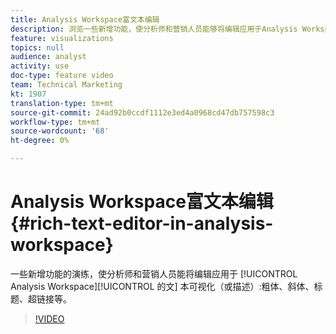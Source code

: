```yaml
---
title: Analysis Workspace富文本编辑
description: 浏览一些新增功能，使分析师和营销人员能够将编辑应用于Analysis Workspace的文本可视化（或描述）-粗体、斜体、标题、超链接等。
feature: visualizations
topics: null
audience: analyst
activity: use
doc-type: feature video
team: Technical Marketing
kt: 1907
translation-type: tm+mt
source-git-commit: 24ad92b0ccdf1112e3ed4a0968cd47db757598c3
workflow-type: tm+mt
source-wordcount: '68'
ht-degree: 0%

---
```



# Analysis Workspace富文本编辑 {#rich-text-editor-in-analysis-workspace}

一些新增功能的演练，使分析师和营销人员能将编辑应用于 [!UICONTROL Analysis Workspace][!UICONTROL 的文] 本可视化（或描述）:粗体、斜体、标题、超链接等。

>[!VIDEO](https://video.tv.adobe.com/v/23726/?quality=12)
